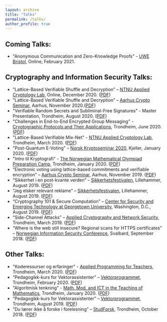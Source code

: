 ```yaml
---
layout: archive
title: "Talks"
permalink: /talks/
author_profile: true
---
```


## Coming Talks:

* "Anonymous Communication and Zero-Knowledge Proofs" - [UWE Bristol](https://www.uwe.ac.uk), Online, February 2021.

## Cryptography and Information Security Talks:

* “Lattice-Based Verifiable Shuffle and Decryption” – [NTNU Applied Cryptology Lab](https://www.ntnu.edu/iik/nacl-lab), Online, December 2020. ([PDF](https://tjerandsilde.no/files/Mix-Net2.pdf))
* “Lattice-Based Verifiable Shuffle and Decryption” – [Aarhus Crypto Seminar](https://cs.au.dk/research/cryptography-and-security/seminar), Aarhus, November 2020.([PDF](https://tjerandsilde.no/files/Mix-Net.pdf))
* "Verifiable Random Secrets and Subliminal-Free Signatures" - Master Presentation, Trondheim, August 2020. ([PDF](https://tjerandsilde.no/files/Master_Presentation.pdf))
* "Challenges in End-to-End Encrypted Group Messaging" - [Cryptographic Protocols and Their Applications](https://www.ntnu.edu/studies/courses/TM8107), Trondheim, June 2020. ([PDF](https://tjerandsilde.no/files/GroupMessagingPresentation.pdf))
* "Lattice-Based Verifiable Mix-Net" - [NTNU Applied Cryptology Lab](https://www.ntnu.edu/iik/nacl-lab), Trondheim, March 2020. ([PDF](https://tjerandsilde.no/files/Lattice_Based_Verifiable_Mix_Net.pdf))
* "Post-Quantum E-Voting" – [Norsk Kryptoseminar 2020](https://wiki.math.ntnu.no/nks/nks20), Kjeller, January 2020. ([PDF](https://tjerandsilde.no/files/NKS2020.pdf))
* "Intro til Kryptografi" - [The Norwegian Mathematical Olympiad Preparation Camp](https://abelkonkurransen.no/en), Trondheim, January 2020. ([PDF](https://tjerandsilde.no/files/Abelforedrag.pdf))
* “Electronic voting using lattice-based commitments and verifiable encryption” – [Aarhus Crypto Seminar](https://cs.au.dk/~oech/seminar.html), Aarhus, November 2019. ([PDF](https://tjerandsilde.no/files/Aarhus_Crypto_Seminar_Presentation.pdf))
* “Sikkerhet i en post-kvante verden” – [Sikkerhetsfestivalen](https://sikkerhetsfestivalen.no), Lillehammer, August 2019. ([PDF](https://tjerandsilde.no/files/Sikkerhetsfestivalen_Tjerand_Silde_Sikkerhet_I_En_Post-kvante_Verden.pdf))
* “Jeg elsker relevant reklame” – [Sikkerhetsfestivalen](https://sikkerhetsfestivalen.no), Lillehammer, August 2019. ([PDF](https://tjerandsilde.no/files/Sikkerhetsfestivalen_Tjerand_Silde_Jeg_Elsker_Relevant_Reklame.pdf))
* “Cryptography 101 & Secure Computation” – [Center for Security and Emerging Technology at Georgetown University](http://cset.georgetown.edu), Washington, D.C., August 2019. ([PDF](https://tjerandsilde.no/files/CSET.pdf))
* “Side-Channel Attacks” – [Applied Cryptography and Network Security](https://www.ntnu.edu/studies/courses/TTM4135), Trondheim, March 2019. ([PDF](https://tjerandsilde.no/files/Side_Channel_Attacks.pdf))
* “Where is the web still insecure? Regional scans for HTTPS certificates” – [Norwegian Information Security Conference](http://nikt2018.ifi.uio.no/program_nisk_en.html), Svalbard, September 2018. ([PDF](https://tjerandsilde.no/files/NISK_presentation.pdf))

## Other Talks:

* "Koderessurser og erfaringer" - [Applied Programming for Teachers](https://www.ntnu.edu/studies/courses/IT6204), Trondheim, March 2020. ([PDF](https://tjerandsilde.no/files/LKK20.pdf))
* “Pedagogikk-kurs for Vektorassistenter” – [Vektorprogrammet](https://vektorprogrammet.no), Trondheim, February 2020. ([PDF](https://tjerandsilde.no/files/Pedagogikk_kurs_for_vektorprogrammet_FEB20.pdf))
* "Algoritmisk tenkning" - [Math. Mod. and ICT in the Teaching of Mathematics](https://www.ntnu.edu/studies/courses/SKOLE6232), Trondheim, January 2020. ([PDF](https://tjerandsilde.no/files/Algoritmisktankegang.pdf))
* “Pedagogikk-kurs for Vektorassistenter” – [Vektorprogrammet](https://vektorprogrammet.no), Trondheim, August 2019. ([PDF](https://tjerandsilde.no/files/Pedagogikk_kurs_for_vektorprogrammet.pdf))
* “Du lærer ikke å forske i forelesning” – [StudForsk](https://wiki.math.ntnu.no/studforsk/start), Trondheim, October 2018. ([PDF](https://tjerandsilde.no/files/StudForsk.pdf))
